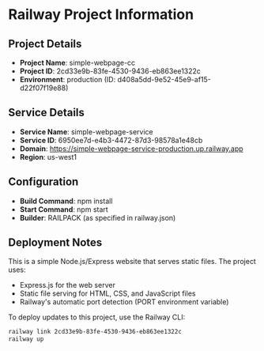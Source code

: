 # Railway Project Information

## Project Details
- **Project Name**: simple-webpage-cc
- **Project ID**: 2cd33e9b-83fe-4530-9436-eb863ee1322c
- **Environment**: production (ID: d408a5dd-9e52-45e9-af15-d22f07f19e88)

## Service Details
- **Service Name**: simple-webpage-service
- **Service ID**: 6950ee7d-e4b3-4472-87d3-98578a1e48cb
- **Domain**: https://simple-webpage-service-production.up.railway.app
- **Region**: us-west1

## Configuration
- **Build Command**: npm install
- **Start Command**: npm start
- **Builder**: RAILPACK (as specified in railway.json)

## Deployment Notes
This is a simple Node.js/Express website that serves static files. The project uses:
- Express.js for the web server
- Static file serving for HTML, CSS, and JavaScript files
- Railway's automatic port detection (PORT environment variable)

To deploy updates to this project, use the Railway CLI:
```bash
railway link 2cd33e9b-83fe-4530-9436-eb863ee1322c
railway up
```